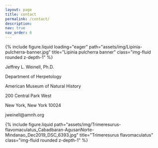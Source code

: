 ```yaml
---
layout: page
title: contact
permalink: /contact/
description: 
nav: true
nav_order: 6
---
```


<!--Banner image-->
<div class="row">
    <div class="col-sm mt-3 mt-md-0">
        {% include figure.liquid loading="eager" path="assets/img/Lipinia-pulcherra-banner.jpg" title="Lipinia pulcherra banner" class="img-fluid rounded z-depth-1" %}
    </div>
</div>


<div class="row justify-content-sm-center">
    <div class="col-sm-2 mt-3 mt-md-0">
    </div>
    <div class="col-sm-4 mt-3 mt-md-0">
        <p>Jeffrey L. Weinell, Ph.D.</p>
        <p>Department of Herpetology</p>
        <p>American Museum of Natural History</p>
        <p>200 Central Park West</p>
        <p>New York, New York 10024</p>
        <p>jweinell@amnh.org</p>
    </div>
    <div class="col-sm-4 mt-3 mt-md-0">
        {% include figure.liquid path="assets/img/Trimeresurus-flavomaculatus_Cabadbaran-AgusanNorte-Mindanao_Dec2019_DSC_6393.jpg" title="Trimeresurus flavomaculatus" class="img-fluid rounded z-depth-1" %}
    </div>
    <div class="col-sm-2 mt-3 mt-md-0">
    </div>
</div>

<!--
Write your biography here. Tell the world about yourself. Link to your favorite [subreddit](http://reddit.com). You can put a picture in, too. The code is already in, just name your picture `prof_pic.jpg` and put it in the `img/` folder.

Put your address / P.O. box / other info right below your picture. You can also disable any of these elements by editing `profile` property of the YAML header of your `_pages/about.md`. Edit `_bibliography/papers.bib` and Jekyll will render your [publications page](/al-folio/publications/) automatically.

Link to your social media connections, too. This theme is set up to use [Font Awesome icons](https://fontawesome.com/) and [Academicons](https://jpswalsh.github.io/academicons/), like the ones below. Add your Facebook, Twitter, LinkedIn, Google Scholar, or just disable all of them.
-->


